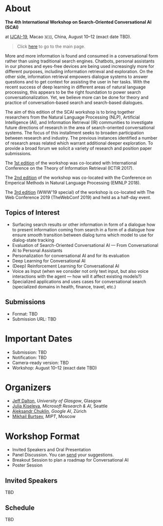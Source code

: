 # About

**The 4th International Workshop on Search-Oriented Conversational AI (SCAI)**

at [IJCAI-19](https://www.ijcai19.org/workshops.html), Macao 🇲🇴, China, August 10–12 (exact date TBD).

> Click [here](https://scai.info) to go to the main page.

More and more information is found and consumed in a conversational form
rather than using traditional search engines. Chatbots, personal assistants
in our phones and eyes-free devices are being used increasingly more for
different purposes, including information retrieval and exploration. On the
other side, information retrieval empowers dialogue systems to answer
questions and to get context for assisting the user in her tasks.  With the
recent success of deep learning in different areas of natural language
processing, this appears to be the right foundation to power search
conversationalization. Yet, we believe more can be done for theory and
practice of conversation-based search and search-based dialogues.

The aim of this edition of the SCAI workshop is to bring together researchers from the Natural Language Processing (NLP), Artificial Intelligence (AI), and Information Retrieval (IR) communities to investigate future directions of research in the area of search-oriented conversational systems. The focus of this installment seeks to broaden participation between research and industry. The previous instances identified a number of research areas related which warrant additional deeper exploration. To provide a broad forum we solicit a variety of research and position paper submissions. 

The [1st edition](/2017/) of the workshop was co-located with International Conference on the Theory of Information Retrieval (ICTIR 2017).

The [2nd edition](/2018/) of the workshop was co-located with the Conference on Emperical Methods in Natural Language Processing (EMNLP 2018).

The [3rd edition](/www2019/) (WWW'19 special) of the workshop is co-located with The Web Conference 2019 (TheWebConf 2019) and held as a half-day event.

## Topics of Interest
   * Surfacing search results or other information in form of a dialogue
  how to present information coming from search in a form of a dialogue
  how ensure smooth transition between dialog turns
  which model to use for dialog-state tracking
   * Evaluation of Search-Oriented Conversational AI — From
  Conversational AI to Personal Assistants
   * Personalization for conversational AI and for its evaluation
   * Deep Learning for Conversational AI
   * (Deep) Reinforcement Learning for Conversational AI
   * Voice as Input (when we consider not only text input, but also voice
  interactions with the agent — how will it affect existing models?)
   * Specialized applications and uses cases for conversational search (specialized domains in health, finance, travel, etc.)

## Submissions
  * Format: TBD
  * Submission URL: TBD

# Important Dates
  * Submission: TBD
  * Notification: TBD
  * Camera-ready version: TBD
  * Workshop: August 10–12 (exact date TBD)

# Organizers
  * [Jeff Dalton](http://www.dcs.gla.ac.uk/~jeff/), *University of Glasgow*, Glasgow
  * [Julia Kiseleva](http://juliakiseleva.com), *Microsoft Research & AI*, Seattle
  * [Aleksandr Chuklin](https://www.linkedin.com/in/chuklin/), *Google AI*, Zürich
  * [Mikhail Burtsev](https://www.linkedin.com/in/mikhail-burtsev-85a47b9/), *MIPT*, Moscow

# Workshop Format
  * Invited Speakers and Oral Presentation
  * Panel Discussion. You can [send](https://app2.sli.do/event/oojahuue/questions) your suggestions.
  * Breakout Session to plan a roadmap for Conversational AI
  * Poster Session

## Invited Speakers
TBD


## Schedule
TBD
